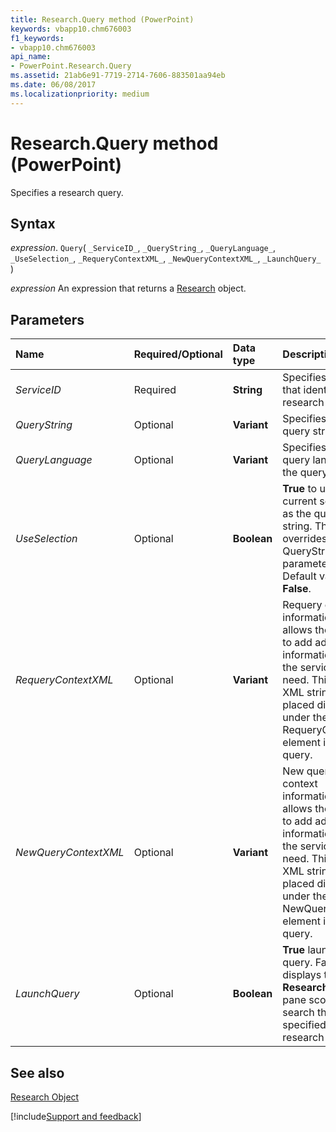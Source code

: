 ```yaml
---
title: Research.Query method (PowerPoint)
keywords: vbapp10.chm676003
f1_keywords:
- vbapp10.chm676003
api_name:
- PowerPoint.Research.Query
ms.assetid: 21ab6e91-7719-2714-7606-883501aa94eb
ms.date: 06/08/2017
ms.localizationpriority: medium
---
```



# Research.Query method (PowerPoint)

Specifies a research query.


## Syntax

_expression_. `Query`( `_ServiceID_`, `_QueryString_`, `_QueryLanguage_`, `_UseSelection_`, `_RequeryContextXML_`, `_NewQueryContextXML_`, `_LaunchQuery_` )

 _expression_ An expression that returns a [Research](PowerPoint.Research.md) object.


## Parameters



|Name|Required/Optional|Data type|Description|
|:-----|:-----|:-----|:-----|
| _ServiceID_|Required|**String**|Specifies a GUID that identifies the research service.|
| _QueryString_|Optional|**Variant**|Specifies the query string.|
| _QueryLanguage_|Optional|**Variant**|Specifies the query language of the query string.|
| _UseSelection_|Optional|**Boolean**|**True** to use the current selection as the query string. This overrides the QueryString parameter if set. Default value is **False**.|
| _RequeryContextXML_|Optional|**Variant**|Requery context information. This allows the caller to add additional information that the service may need. This is an XML string that is placed directly under the RequeryContext element in the query.|
| _NewQueryContextXML_|Optional|**Variant**|New query context information. This allows the caller to add additional information that the service may need. This is an XML string that is placed directly under the NewQueryContext element in the query.|
| _LaunchQuery_|Optional|**Boolean**|**True** launches the query. False displays the **Research** task pane scoped to search the specified research service.|

## See also


[Research Object](PowerPoint.Research.md)

[!include[Support and feedback](~/includes/feedback-boilerplate.md)]